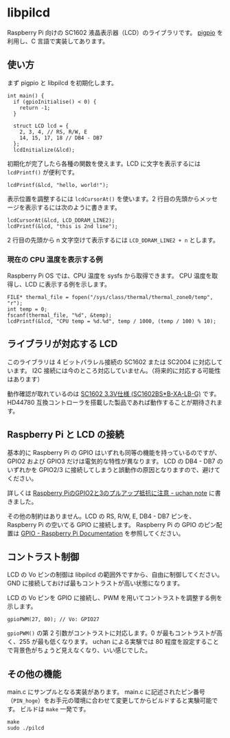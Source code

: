 # libpilcd

Raspberry Pi 向けの SC1602 液晶表示器（LCD）のライブラリです。
[pigpio](http://abyz.me.uk/rpi/pigpio/) を利用し、C 言語で実装してあります。

## 使い方

まず pigpio と libpilcd を初期化します。

    int main() {
      if (gpioInitialise() < 0) {
        return -1;
      }

      struct LCD lcd = {
        2, 3, 4, // RS, R/W, E
        14, 15, 17, 18 // DB4 - DB7
      };
      lcdInitialize(&lcd);

初期化が完了したら各種の関数を使えます。LCD に文字を表示するには `lcdPrintf()` が便利です。

    lcdPrintf(&lcd, "hello, world!");

表示位置を調整するには `lcdCursorAt()` を使います。2 行目の先頭からメッセージを表示するには次のように書きます。

    lcdCursorAt(&lcd, LCD_DDRAM_LINE2);
    lcdPrintf(&lcd, "this is 2nd line");

2 行目の先頭から n 文字空けて表示するには `LCD_DDRAM_LINE2 + n` とします。

### 現在の CPU 温度を表示する例

Raspberry Pi OS では、CPU 温度を sysfs から取得できます。
CPU 温度を取得し、LCD に表示する例を示します。

    FILE* thermal_file = fopen("/sys/class/thermal/thermal_zone0/temp", "r");
    int temp = 0;
    fscanf(thermal_file, "%d", &temp);
    lcdPrintf(&lcd, "CPU temp = %d.%d", temp / 1000, (temp / 100) % 10);

## ライブラリが対応する LCD

このライブラリは 4 ビットパラレル接続の SC1602 または SC2004 に対応しています。
I2C 接続には今のところ対応していません。（将来的に対応する可能性はあります）

動作確認が取れているのは [SC1602 3.3V仕様 (SC1602BS\*B-XA-LB-G)](https://akizukidenshi.com/catalog/g/gP-14440/) です。
HD44780 互換コントローラを搭載した製品であれば動作することが期待されます。

## Raspberry Pi と LCD の接続

基本的に Raspberry Pi の GPIO はいずれも同等の機能を持っているのですが、GPIO2 および GPIO3 だけは電気的な特性が異なります。
LCD の DB4 - DB7 のいずれかを GPIO2/3 に接続してしまうと誤動作の原因となりますので、避けてください。

詳しくは [Raspberry PiのGPIO2と3のプルアップ抵抗に注意 - uchan note](https://uchan.hateblo.jp/entry/2020/12/17/223612) に書きました。

その他の制約はありません。LCD の RS, R/W, E, DB4 - DB7 ピンを、Raspberry Pi の空いてる GPIO に接続します。
Raspberry Pi の GPIO のピン配置は [GPIO - Raspberry Pi Documentation](https://www.raspberrypi.org/documentation/usage/gpio/) を参照してください。

## コントラスト制御

LCD の Vo ピンの制御は libpilcd の範囲外ですから、自由に制御してください。
GND に接続しておけば最もコントラストが高い状態になります。

LCD の Vo ピンを GPIO に接続し、PWM を用いてコントラストを調整する例を示します。

    gpioPWM(27, 80); // Vo: GPIO27

`gpioPWM()` の第 2 引数がコントラストに対応します。0 が最もコントラストが高く、255 が最も低くなります。
uchan による実験では 80 程度を設定することで背景色がちょうど見えなくなり、いい感じでした。

## その他の機能

main.c にサンプルとなる実装があります。
main.c に記述されたピン番号（`PIN_hoge`）をお手元の環境に合わせて変更してからビルドすると実験可能です。
ビルドは `make` 一発です。

    make
    sudo ./pilcd
